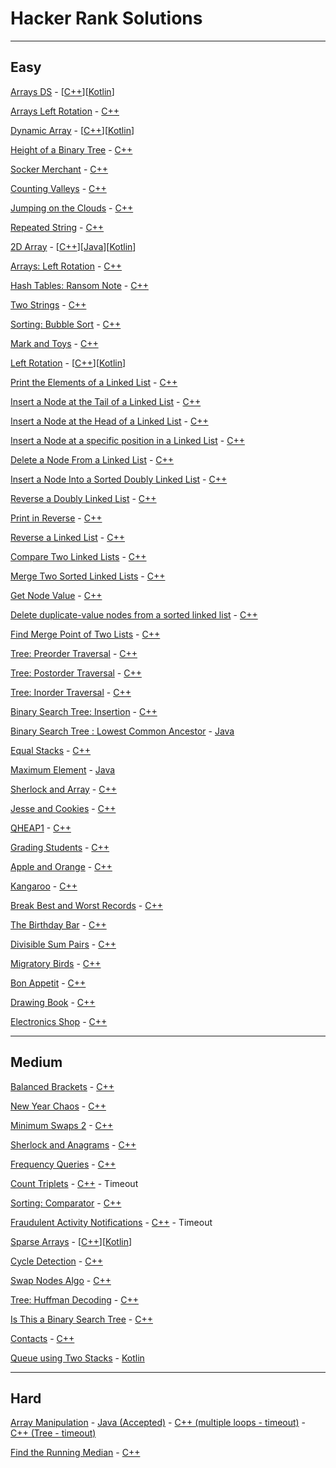 # Hacker Rank Solutions

----
## Easy
[Arrays DS](https://www.hackerrank.com/challenges/arrays-ds/problem) - [[C++](./arrays-ds.cpp)][[Kotlin](./arrays-ds.kt)]

[Arrays Left Rotation](https://www.hackerrank.com/challenges/ctci-array-left-rotation/problem) - [C++](./arrays-left-rotation.cpp)

[Dynamic Array](https://www.hackerrank.com/challenges/dynamic-array/problem) - [[C++](./dynamic-array.cpp)][[Kotlin](./dynamic-array.kt)]

[Height of a Binary Tree](https://www.hackerrank.com/challenges/tree-height-of-a-binary-tree/problem) - [C++](./height-binary-tree.cpp)

[Socker Merchant](https://www.hackerrank.com/challenges/sock-merchant/problem) - [C++](./socker-merchant.cpp)

[Counting Valleys](https://www.hackerrank.com/challenges/counting-valleys/problem) - [C++](./counting-valleys.cpp)

[Jumping on the Clouds](https://www.hackerrank.com/challenges/jumping-on-the-clouds/problem) - [C++](./jumping-on-the-clouds.cpp)

[Repeated String](https://www.hackerrank.com/challenges/repeated-string/problem) - [C++](./repeated-string.cpp)

[2D Array](https://www.hackerrank.com/challenges/2d-array/problem) - [[C++](./2d-array.cpp)][[Java](./2d-array.java)][[Kotlin](./2d-array.kt)]

[Arrays: Left Rotation](https://www.hackerrank.com/challenges/ctci-array-left-rotation/problem) - [C++](./array-left-rotation.cpp)

[Hash Tables: Ransom Note](https://www.hackerrank.com/challenges/ctci-ransom-note/problem) - [C++](./ransom-note.cpp)

[Two Strings](https://www.hackerrank.com/challenges/two-strings/problem) - [C++](./two-strings.cpp)

[Sorting: Bubble Sort](https://www.hackerrank.com/challenges/ctci-bubble-sort/problem) - [C++](./bubble-sort.cpp)

[Mark and Toys](https://www.hackerrank.com/challenges/mark-and-toys/problem) - [C++](./mark-and-toys.cpp)

[Left Rotation](https://www.hackerrank.com/challenges/array-left-rotation/problem) - [[C++](./left-rotation.cpp)][[Kotlin](./left-rotation.kt)]

[Print the Elements of a Linked List](https://www.hackerrank.com/challenges/print-the-elements-of-a-linked-list/) - [C++](./print-the-elements-of-a-linked-list.cpp)

[Insert a Node at the Tail of a Linked List](https://www.hackerrank.com/challenges/insert-a-node-at-the-tail-of-a-linked-list/problem) - [C++](./insert-a-node-at-the-tail-of-a-linked-list.cpp)

[Insert a Node at the Head of a Linked List](https://www.hackerrank.com/challenges/insert-a-node-at-the-head-of-a-linked-list/problem) - [C++](./insert-a-node-at-the-head-of-a-linked-list.cpp)

[Insert a Node at a specific position in a Linked List](https://www.hackerrank.com/challenges/insert-a-node-at-a-specific-position-in-a-linked-list/problem) - [C++](./insert-a-node-at-a-specific-position-in-a-linked-list.cpp)

[Delete a Node From a Linked List](https://www.hackerrank.com/challenges/delete-a-node-from-a-linked-list/problem) - [C++](./delete-a-node.cpp)

[Insert a Node Into a Sorted Doubly Linked List](https://www.hackerrank.com/challenges/insert-a-node-into-a-sorted-doubly-linked-list/problem) - [C++](./insert-a-node-into-a-sorted-doubly-linked-list.cpp)

[Reverse a Doubly Linked List](https://www.hackerrank.com/challenges/reverse-a-doubly-linked-list/problem) - [C++](./reverse-a-doubly-linked-list.cpp)

[Print in Reverse](https://www.hackerrank.com/challenges/print-the-elements-of-a-linked-list-in-reverse/problem) - [C++](./print-the-elements-of-a-linked-list-in-reverse.cpp)

[Reverse a Linked List](https://www.hackerrank.com/challenges/reverse-a-linked-list/problem) - [C++](./reverse-a-linked-list.cpp)

[Compare Two Linked Lists](https://www.hackerrank.com/challenges/compare-two-linked-lists/problem) - [C++](./compare-two-linked-lists.cpp)

[Merge Two Sorted Linked Lists](https://www.hackerrank.com/challenges/merge-two-sorted-linked-lists/problem) - [C++](./merge-two-sorted-linked-lists.cpp)

[Get Node Value](https://www.hackerrank.com/challenges/get-the-value-of-the-node-at-a-specific-position-from-the-tail/problem) - [C++](get-node-value.cpp)

[Delete duplicate-value nodes from a sorted linked list](https://www.hackerrank.com/challenges/delete-duplicate-value-nodes-from-a-sorted-linked-list/problem) - [C++](./delete-duplicate-value-nodes-from-a-sorted-linked-list.cpp)

[Find Merge Point of Two Lists](https://www.hackerrank.com/challenges/find-the-merge-point-of-two-joined-linked-lists/problem) - [C++](./find-merge-node.cpp)

[Tree: Preorder Traversal](https://www.hackerrank.com/challenges/tree-preorder-traversal/problem) - [C++](./tree-preorder-traversal.cpp)

[Tree: Postorder Traversal](https://www.hackerrank.com/challenges/tree-postorder-traversal/problem) - [C++](./tree-postorder-traversal.cpp)

[Tree: Inorder Traversal](https://www.hackerrank.com/challenges/tree-inorder-traversal/problem) - [C++](./tree-inorder-traversal.cpp)

[Binary Search Tree: Insertion](https://www.hackerrank.com/challenges/binary-search-tree-insertion/problem) - [C++](./binary-search-tree-insertion.cpp)

[Binary Search Tree : Lowest Common Ancestor](https://www.hackerrank.com/challenges/binary-search-tree-lowest-common-ancestor/problem) - [Java](./binary-search-tree-lowest-common-ancestor.java)

[Equal Stacks](https://www.hackerrank.com/challenges/equal-stacks/problem) - [C++](./equal-stacks.cpp)

[Maximum Element](https://www.hackerrank.com/challenges/maximum-element/problem) - [Java](./maximum-element.java)

[Sherlock and Array](https://www.hackerrank.com/challenges/sherlock-and-array/problem) - [C++](./sherlock-and-array.cpp)

[Jesse and Cookies](https://www.hackerrank.com/challenges/jesse-and-cookies/problem) - [C++](./jesse-and-cookies.cpp)

[QHEAP1](https://www.hackerrank.com/challenges/qheap1/problem) - [C++](./qheap1.cpp)

[Grading Students](https://www.hackerrank.com/challenges/grading/problem) - [C++](./grading-students.cpp)

[Apple and Orange](https://www.hackerrank.com/challenges/apple-and-orange/problem) - [C++](./apple-and-orange.cpp)

[Kangaroo](https://www.hackerrank.com/challenges/kangaroo/problem) - [C++](./kangaroo.cpp)

[Break Best and Worst Records](https://www.hackerrank.com/challenges/breaking-best-and-worst-records/problem) - [C++](./break-best-and-worst-records.cpp)

[The Birthday Bar](https://www.hackerrank.com/challenges/the-birthday-bar/problem) - [C++](./the-birthday-bar.cpp)

[Divisible Sum Pairs](https://www.hackerrank.com/challenges/divisible-sum-pairs/problem) - [C++](./divisible-sum-pairs.cpp)

[Migratory Birds](https://www.hackerrank.com/challenges/migratory-birds/problem) - [C++](./migratory-birds.cpp)

[Bon Appetit](https://www.hackerrank.com/challenges/bon-appetit/problem) - [C++](./bon-appetit.cpp)

[Drawing Book](https://www.hackerrank.com/challenges/drawing-book/problem) - [C++](./drawing-book.cpp)

[Electronics Shop](https://www.hackerrank.com/challenges/electronics-shop/problem) - [C++](./electronics-shop.cpp)

----
## Medium
[Balanced Brackets](https://www.hackerrank.com/challenges/balanced-brackets/problem) - [C++](./balanced-brackets.cpp)

[New Year Chaos](https://www.hackerrank.com/challenges/new-year-chaos/problem) - [C++](./new-year-chaos.cpp)

[Minimum Swaps 2](https://www.hackerrank.com/challenges/minimum-swaps-2/problem) - [C++](./minimum-swaps-2.cpp)

[Sherlock and Anagrams](https://www.hackerrank.com/challenges/sherlock-and-anagrams/problem) - [C++](./sherlock-and-anagrams.cpp)

[Frequency Queries](https://www.hackerrank.com/challenges/frequency-queries/problem) - [C++](./frequency-queries.cpp)

[Count Triplets](https://www.hackerrank.com/challenges/count-triplets-1/problem) - [C++](./count-triplets.cpp) - Timeout

[Sorting: Comparator](https://www.hackerrank.com/challenges/ctci-comparator-sorting/problem) - [C++](./sorting-comparator.cpp)

[Fraudulent Activity Notifications](https://www.hackerrank.com/challenges/fraudulent-activity-notifications/problem) - [C++](./fraudulent-activity-notifications.cpp) - Timeout

[Sparse Arrays](https://www.hackerrank.com/challenges/sparse-arrays/) - [[C++](./sparse-arrays.cpp)][[Kotlin](./sparse-arrays.kt)]

[Cycle Detection](https://www.hackerrank.com/challenges/detect-whether-a-linked-list-contains-a-cycle/problem) - [C++](./cycle-detection.cpp)

[Swap Nodes Algo](https://www.hackerrank.com/challenges/swap-nodes-algo/problem) - [C++](./swap-nodes-algo.cpp)

[Tree: Huffman Decoding](https://www.hackerrank.com/challenges/tree-huffman-decoding/problem) - [C++](./tree-huffman-decoding.cpp)

[Is This a Binary Search Tree](https://www.hackerrank.com/challenges/is-binary-search-tree/problem) - [C++](./is-binary-search-tree.cpp)

[Contacts](https://www.hackerrank.com/challenges/contacts/problem) - [C++](./contacts.cpp)

[Queue using Two Stacks](https://www.hackerrank.com/challenges/queue-using-two-stacks/problem) - [Kotlin](./queue-using-two-stacks.kt)

----
## Hard

[Array Manipulation](https://www.hackerrank.com/challenges/crush/problem) - [Java (Accepted)](./array-manipulation.java) - [C++ (multiple loops - timeout)](./array-manipulation.cpp) - [C++ (Tree - timeout)](array-manipulation-tree.cpp)

[Find the Running Median](https://www.hackerrank.com/challenges/find-the-running-median/problem) - [C++](./find-the-running-median.cpp)